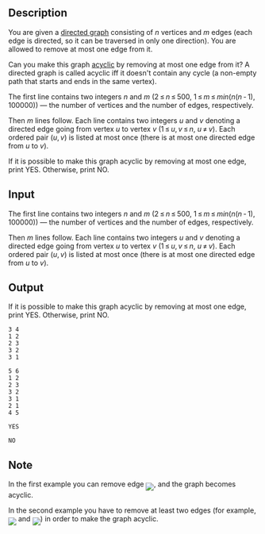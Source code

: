 ## Description

<div><p>You are given a <a href="https://en.wikipedia.org/wiki/Directed_graph">directed graph</a> consisting of <span class="tex-span"><i>n</i></span> vertices and <span class="tex-span"><i>m</i></span> edges (each edge is directed, so it can be traversed in only one direction). You are allowed to remove at most one edge from it.</p><p>Can you make this graph <a href="https://en.wikipedia.org/wiki/Directed_acyclic_graph">acyclic</a> by removing at most one edge from it? A directed graph is called acyclic iff it doesn't contain any cycle (a non-empty path that starts and ends in the same vertex).</p></div><div class="input-specification"><p>The first line contains two integers <span class="tex-span"><i>n</i></span> and <span class="tex-span"><i>m</i></span> (<span class="tex-span">2 ≤ <i>n</i> ≤ 500</span>, <span class="tex-span">1 ≤ <i>m</i> ≤ <i>min</i>(<i>n</i>(<i>n</i> - 1), 100000)</span>) — the number of vertices and the number of edges, respectively.</p><p>Then <span class="tex-span"><i>m</i></span> lines follow. Each line contains two integers <span class="tex-span"><i>u</i></span> and <span class="tex-span"><i>v</i></span> denoting a directed edge going from vertex <span class="tex-span"><i>u</i></span> to vertex <span class="tex-span"><i>v</i></span> (<span class="tex-span">1 ≤ <i>u</i>, <i>v</i> ≤ <i>n</i></span>, <span class="tex-span"><i>u</i> ≠ <i>v</i></span>). Each ordered pair <span class="tex-span">(<i>u</i>, <i>v</i>)</span> is listed at most once (there is at most one directed edge from <span class="tex-span"><i>u</i></span> to <span class="tex-span"><i>v</i></span>).</p></div><div class="output-specification"><p>If it is possible to make this graph acyclic by removing at most one edge, print <span class="tex-font-style-tt">YES</span>. Otherwise, print <span class="tex-font-style-tt">NO</span>.</p></div>

## Input

<p>The first line contains two integers <span class="tex-span"><i>n</i></span> and <span class="tex-span"><i>m</i></span> (<span class="tex-span">2 ≤ <i>n</i> ≤ 500</span>, <span class="tex-span">1 ≤ <i>m</i> ≤ <i>min</i>(<i>n</i>(<i>n</i> - 1), 100000)</span>) — the number of vertices and the number of edges, respectively.</p><p>Then <span class="tex-span"><i>m</i></span> lines follow. Each line contains two integers <span class="tex-span"><i>u</i></span> and <span class="tex-span"><i>v</i></span> denoting a directed edge going from vertex <span class="tex-span"><i>u</i></span> to vertex <span class="tex-span"><i>v</i></span> (<span class="tex-span">1 ≤ <i>u</i>, <i>v</i> ≤ <i>n</i></span>, <span class="tex-span"><i>u</i> ≠ <i>v</i></span>). Each ordered pair <span class="tex-span">(<i>u</i>, <i>v</i>)</span> is listed at most once (there is at most one directed edge from <span class="tex-span"><i>u</i></span> to <span class="tex-span"><i>v</i></span>).</p>

## Output

<p>If it is possible to make this graph acyclic by removing at most one edge, print <span class="tex-font-style-tt">YES</span>. Otherwise, print <span class="tex-font-style-tt">NO</span>.</p>





```input1
3 4
1 2
2 3
3 2
3 1

```




```input2
5 6
1 2
2 3
3 2
3 1
2 1
4 5

```




```output1
YES

```




```output2
NO

```



## Note

<p>In the first example you can remove edge <img align="middle" class="tex-formula" src="file://9GycJ3re.png" style="max-width: 100.0%;max-height: 100.0%;">, and the graph becomes acyclic.</p><p>In the second example you have to remove at least two edges (for example, <img align="middle" class="tex-formula" src="file://f1Ad1XTe.png" style="max-width: 100.0%;max-height: 100.0%;"> and <img align="middle" class="tex-formula" src="file://hD3SdEWg.png" style="max-width: 100.0%;max-height: 100.0%;">) in order to make the graph acyclic.</p>
